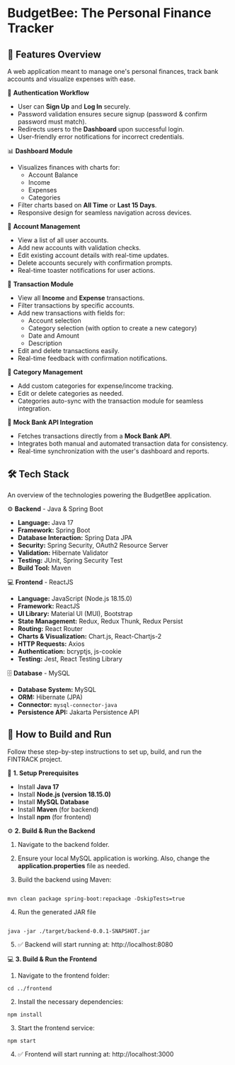 # **BudgetBee: The Personal Finance Tracker**


## 🚀 **Features Overview**

A web application meant to manage one's personal finances, track bank accounts and visualize expenses with ease.  


🔐 **Authentication Workflow**

- User can **Sign Up** and **Log In** securely.  
- Password validation ensures secure signup (password & confirm password must match).  
- Redirects users to the **Dashboard** upon successful login.  
- User-friendly error notifications for incorrect credentials.  


📊 **Dashboard Module**

- Visualizes finances with charts for:  
  - Account Balance  
  - Income  
  - Expenses  
  - Categories  
- Filter charts based on **All Time** or **Last 15 Days**.  
- Responsive design for seamless navigation across devices.  


📂 **Account Management**

- View a list of all user accounts.  
- Add new accounts with validation checks.  
- Edit existing account details with real-time updates.  
- Delete accounts securely with confirmation prompts.  
- Real-time toaster notifications for user actions.  


💸 **Transaction Module**

- View all **Income** and **Expense** transactions.  
- Filter transactions by specific accounts.  
- Add new transactions with fields for:  
  - Account selection  
  - Category selection (with option to create a new category)  
  - Date and Amount  
  - Description  
- Edit and delete transactions easily.  
- Real-time feedback with confirmation notifications.  


📁 **Category Management**

- Add custom categories for expense/income tracking.  
- Edit or delete categories as needed.  
- Categories auto-sync with the transaction module for seamless integration.  



🔄 **Mock Bank API Integration**

- Fetches transactions directly from a **Mock Bank API**.  
- Integrates both manual and automated transaction data for consistency.  
- Real-time synchronization with the user's dashboard and reports.  


## 🛠️ **Tech Stack**

An overview of the technologies powering the BudgetBee application.


⚙️ **Backend** - Java & Spring Boot

- **Language:** Java 17  
- **Framework:** Spring Boot  
- **Database Interaction:** Spring Data JPA  
- **Security:** Spring Security, OAuth2 Resource Server  
- **Validation:** Hibernate Validator  
- **Testing:** JUnit, Spring Security Test  
- **Build Tool:** Maven  


💻 **Frontend** - ReactJS

- **Language:** JavaScript (Node.js 18.15.0)  
- **Framework:** ReactJS  
- **UI Library:** Material UI (MUI), Bootstrap  
- **State Management:** Redux, Redux Thunk, Redux Persist  
- **Routing:** React Router  
- **Charts & Visualization:** Chart.js, React-Chartjs-2  
- **HTTP Requests:** Axios  
- **Authentication:** bcryptjs, js-cookie  
- **Testing:** Jest, React Testing Library  



🗄️ **Database** - MySQL

- **Database System:** MySQL  
- **ORM:** Hibernate (JPA)  
- **Connector:** `mysql-connector-java`  
- **Persistence API:** Jakarta Persistence API  


## 🚀 **How to Build and Run**

Follow these step-by-step instructions to set up, build, and run the FINTRACK project.


🔧 **1. Setup Prerequisites**

- Install **Java 17**  
- Install **Node.js (version 18.15.0)**  
- Install **MySQL Database**  
- Install **Maven** (for backend)  
- Install **npm** (for frontend)  




⚙️ **2. Build & Run the Backend**

1. Navigate to the backend folder. 

2. Ensure your local MySQL application is working. Also, change the **application.properties** file as needed.
   
3. Build the backend using Maven:

```

mvn clean package spring-boot:repackage -DskipTests=true

```

4. Run the generated JAR file

```

java -jar ./target/backend-0.0.1-SNAPSHOT.jar

```

5. ✅ Backend will start running at: http://localhost:8080








💻 **3. Build & Run the Frontend**

1. Navigate to the frontend folder:

```
cd ../frontend

```

2. Install the necessary dependencies:

```
npm install

```

3. Start the frontend service:

```
npm start

```

4. ✅ Frontend will start running at: http://localhost:3000





